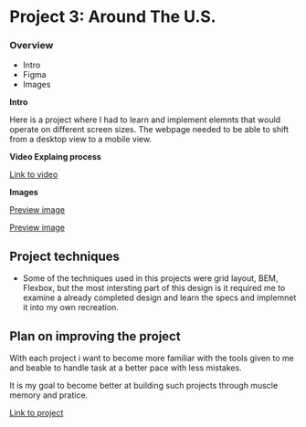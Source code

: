# Project 3: Around The U.S.

### Overview

- Intro
- Figma
- Images

**Intro**

Here is a project where I had to learn and implement elemnts that would operate on different screen sizes. The webpage needed to be able to shift from a desktop view to a mobile view.

**Video Explaing process**

[Link to video](https://drive.google.com/file/d/1FG72SbCLjYWyJ57W8CmJyoTBaHFL4ttM/view?usp=sharing)

**Images**

[Preview image](./images/Desktop%20view.png)

[Preview image](./images/mobile%20view.png)

## Project techniques

- Some of the techniques used in this projects were grid layout, BEM, Flexbox, but the most intersting part of this design is it required me to examine a already completed design and learn the specs and implemnet it into my own recreation.

## Plan on improving the project

With each project i want to become more familiar with the tools given to me and beable to handle task at a better pace with less mistakes.

It is my goal to become better at building such projects through muscle memory and pratice.

[Link to project](https://github.com/LPPsalm128/se_project_aroundtheus.git)
